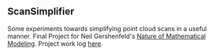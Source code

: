 ## ScanSimplifier

Some experiments towards simplifying point cloud scans in a useful manner. Final Project for Neil Gershenfeld's [Nature of Mathematical Modeling](http://fab.cba.mit.edu/classes/864.14/). Project work log [here](http://fab.cba.mit.edu/classes/864.14/students/Borenstein_Greg/point_cloud_approximation/).